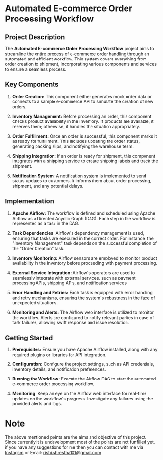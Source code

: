 # Automated E-commerce Order Processing Workflow

## Project Description

The **Automated E-commerce Order Processing Workflow** project aims to streamline the entire process of e-commerce order handling through an automated and efficient workflow. This system covers everything from order creation to shipment, incorporating various components and services to ensure a seamless process.

## Key Components

1. **Order Creation:** This component either generates mock order data or connects to a sample e-commerce API to simulate the creation of new orders.

2. **Inventory Management:** Before processing an order, this component checks product availability in the inventory. If products are available, it reserves them; otherwise, it handles the situation appropriately.

3. **Order Fulfillment:** Once an order is successful, this component marks it as ready for fulfillment. This includes updating the order status, generating packing slips, and notifying the warehouse team.

4. **Shipping Integration:** If an order is ready for shipment, this component integrates with a shipping service to create shipping labels and track the shipment.

5. **Notification System:** A notification system is implemented to send status updates to customers. It informs them about order processing, shipment, and any potential delays.

## Implementation

1. **Apache Airflow:** The workflow is defined and scheduled using Apache Airflow as a Directed Acyclic Graph (DAG). Each step in the workflow is represented as a task in the DAG.

2. **Task Dependencies:** Airflow's dependency management is used, ensuring that tasks are executed in the correct order. For instance, the "Inventory Management" task depends on the successful completion of the "Order Creation" task.

3. **Inventory Monitoring:** Airflow sensors are employed to monitor product availability in the inventory before proceeding with payment processing.

4. **External Service Integration:** Airflow's operators are used to seamlessly integrate with external services, such as payment processing APIs, shipping APIs, and notification services.

5. **Error Handling and Retries:** Each task is equipped with error handling and retry mechanisms, ensuring the system's robustness in the face of unexpected situations.

6. **Monitoring and Alerts:** The Airflow web interface is utilized to monitor the workflow. Alerts are configured to notify relevant parties in case of task failures, allowing swift response and issue resolution.

## Getting Started

1. **Prerequisites:** Ensure you have Apache Airflow installed, along with any required plugins or libraries for API integration.

2. **Configuration:** Configure the project settings, such as API credentials, inventory details, and notification preferences.

3. **Running the Workflow:** Execute the Airflow DAG to start the automated e-commerce order processing workflow.

4. **Monitoring:** Keep an eye on the Airflow web interface for real-time updates on the workflow's progress. Investigate any failures using the provided alerts and logs.


# Note
The above mentioned points are the aims and objective of this project. Since currently it is undevelopment most of the points are not funfilled yet. 
if you have any suggestions for me then you can contact with me via [Instagam](https://www.instagram.com/py.man101/) or Email: rishi.shrestha101@gmail.com
